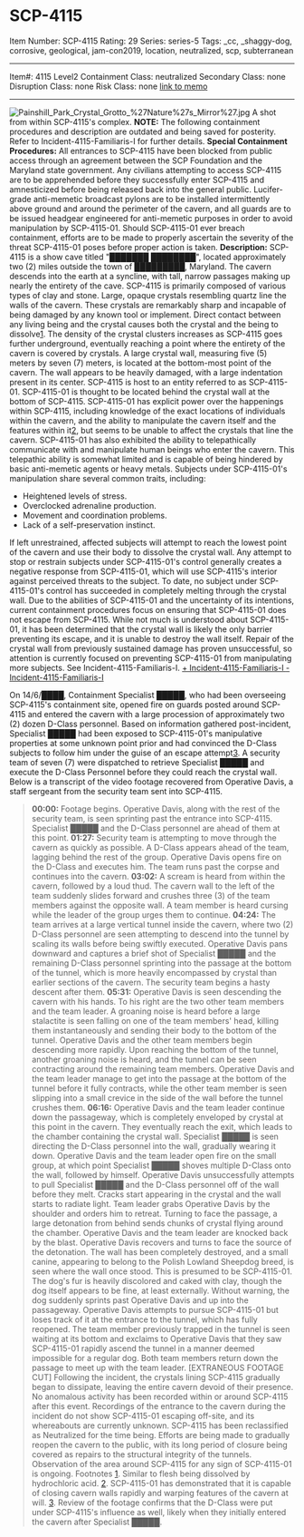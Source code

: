 # SCP-4115
Item Number: SCP-4115
Rating: 29
Series: series-5
Tags: _cc, _shaggy-dog, corrosive, geological, jam-con2019, location, neutralized, scp, subterranean

---

Item#: 4115
Level2
Containment Class:
neutralized
Secondary Class:
none
Disruption Class:
none
Risk Class:
none
[link to memo](/classification-committee-memo)  

* * *
![Painshill_Park_Crystal_Grotto_%27Nature%27s_Mirror%27.jpg](https://upload.wikimedia.org/wikipedia/commons/d/d5/Painshill_Park_Crystal_Grotto_%27Nature%27s_Mirror%27.jpg)
A shot from within SCP-4115's complex.
**NOTE:** The following containment procedures and description are outdated and being saved for posterity. Refer to Incident-4115-Familiaris-I for further details.
**Special Containment Procedures:** All entrances to SCP-4115 have been blocked from public access through an agreement between the SCP Foundation and the Maryland state government. Any civilians attempting to access SCP-4115 are to be apprehended before they successfully enter SCP-4115 and amnesticized before being released back into the general public. Lucifer-grade anti-memetic broadcast pylons are to be installed intermittently above ground and around the perimeter of the cavern, and all guards are to be issued headgear engineered for anti-memetic purposes in order to avoid manipulation by SCP-4115-01. Should SCP-4115-01 ever breach containment, efforts are to be made to properly ascertain the severity of the threat SCP-4115-01 poses before proper action is taken.
**Description:** SCP-4115 is a show cave titled "███████ ████████", located approximately two (2) miles outside the town of █████████, Maryland. The cavern descends into the earth at a syncline, with tall, narrow passages making up nearly the entirety of the cave. SCP-4115 is primarily composed of various types of clay and stone. Large, opaque crystals resembling quartz line the walls of the cavern. These crystals are remarkably sharp and incapable of being damaged by any known tool or implement. Direct contact between any living being and the crystal causes both the crystal and the being to dissolve[1](javascript:;). The density of the crystal clusters increases as SCP-4115 goes further underground, eventually reaching a point where the entirety of the cavern is covered by crystals. A large crystal wall, measuring five (5) meters by seven (7) meters, is located at the bottom-most point of the cavern. The wall appears to be heavily damaged, with a large indentation present in its center.
SCP-4115 is host to an entity referred to as SCP-4115-01. SCP-4115-01 is thought to be located behind the crystal wall at the bottom of SCP-4115. SCP-4115-01 has explicit power over the happenings within SCP-4115, including knowledge of the exact locations of individuals within the cavern, and the ability to manipulate the cavern itself and the features within it[2](javascript:;), but seems to be unable to affect the crystals that line the cavern. SCP-4115-01 has also exhibited the ability to telepathically communicate with and manipulate human beings who enter the cavern. This telepathic ability is somewhat limited and is capable of being hindered by basic anti-memetic agents or heavy metals. Subjects under SCP-4115-01's manipulation share several common traits, including:
  * Heightened levels of stress.
  * Overclocked adrenaline production.
  * Movement and coordination problems.
  * Lack of a self-preservation instinct.

If left unrestrained, affected subjects will attempt to reach the lowest point of the cavern and use their body to dissolve the crystal wall. Any attempt to stop or restrain subjects under SCP-4115-01's control generally creates a negative response from SCP-4115-01, which will use SCP-4115's interior against perceived threats to the subject. To date, no subject under SCP-4115-01's control has succeeded in completely melting through the crystal wall.
Due to the abilities of SCP-4115-01 and the uncertainty of its intentions, current containment procedures focus on ensuring that SCP-4115-01 does not escape from SCP-4115. While not much is understood about SCP-4115-01, it has been determined that the crystal wall is likely the only barrier preventing its escape, and it is unable to destroy the wall itself. Repair of the crystal wall from previously sustained damage has proven unsuccessful, so attention is currently focused on preventing SCP-4115-01 from manipulating more subjects. See Incident-4115-Familiaris-I.
[\+ Incident-4115-Familiaris-I ](javascript:;)
[\- Incident-4115-Familiaris-I ](javascript:;)
  
On 14/6/████, Containment Specialist █████, who had been overseeing SCP-4115's containment site, opened fire on guards posted around SCP-4115 and entered the cavern with a large procession of approximately two (2) dozen D-Class personnel. Based on information gathered post-incident, Specialist █████ had been exposed to SCP-4115-01's manipulative properties at some unknown point prior and had convinced the D-Class subjects to follow him under the guise of an escape attempt[3](javascript:;). A security team of seven (7) were dispatched to retrieve Specialist █████ and execute the D-Class Personnel before they could reach the crystal wall. Below is a transcript of the video footage recovered from Operative Davis, a staff sergeant from the security team sent into SCP-4115.
> **00:00:** Footage begins. Operative Davis, along with the rest of the security team, is seen sprinting past the entrance into SCP-4115. Specialist █████ and the D-Class personnel are ahead of them at this point.
> **01:27:** Security team is attempting to move through the cavern as quickly as possible. A D-Class appears ahead of the team, lagging behind the rest of the group. Operative Davis opens fire on the D-Class and executes him. The team runs past the corpse and continues into the cavern.
> **03:02:** A scream is heard from within the cavern, followed by a loud thud. The cavern wall to the left of the team suddenly slides forward and crushes three (3) of the team members against the opposite wall. A team member is heard cursing while the leader of the group urges them to continue.
> **04:24:** The team arrives at a large vertical tunnel inside the cavern, where two (2) D-Class personnel are seen attempting to descend into the tunnel by scaling its walls before being swiftly executed. Operative Davis pans downward and captures a brief shot of Specialist █████ and the remaining D-Class personnel sprinting into the passage at the bottom of the tunnel, which is more heavily encompassed by crystal than earlier sections of the cavern. The security team begins a hasty descent after them.
> **05:31:** Operative Davis is seen descending the cavern with his hands. To his right are the two other team members and the team leader. A groaning noise is heard before a large stalactite is seen falling on one of the team members' head, killing them instantaneously and sending their body to the bottom of the tunnel. Operative Davis and the other team members begin descending more rapidly. Upon reaching the bottom of the tunnel, another groaning noise is heard, and the tunnel can be seen contracting around the remaining team members. Operative Davis and the team leader manage to get into the passage at the bottom of the tunnel before it fully contracts, while the other team member is seen slipping into a small crevice in the side of the wall before the tunnel crushes them.
> **06:16:** Operative Davis and the team leader continue down the passageway, which is completely enveloped by crystal at this point in the cavern. They eventually reach the exit, which leads to the chamber containing the crystal wall. Specialist █████ is seen directing the D-Class personnel into the wall, gradually wearing it down. Operative Davis and the team leader open fire on the small group, at which point Specialist █████ shoves multiple D-Class onto the wall, followed by himself. Operative Davis unsuccessfully attempts to pull Specialist █████ and the D-Class personnel off of the wall before they melt. Cracks start appearing in the crystal and the wall starts to radiate light. Team leader grabs Operative Davis by the shoulder and orders him to retreat. Turning to face the passage, a large detonation from behind sends chunks of crystal flying around the chamber. Operative Davis and the team leader are knocked back by the blast. Operative Davis recovers and turns to face the source of the detonation. The wall has been completely destroyed, and a small canine, appearing to belong to the Polish Lowland Sheepdog breed, is seen where the wall once stood. This is presumed to be SCP-4115-01. The dog's fur is heavily discolored and caked with clay, though the dog itself appears to be fine, at least externally. Without warning, the dog suddenly sprints past Operative Davis and up into the passageway. Operative Davis attempts to pursue SCP-4115-01 but loses track of it at the entrance to the tunnel, which has fully reopened. The team member previously trapped in the tunnel is seen waiting at its bottom and exclaims to Operative Davis that they saw SCP-4115-01 rapidly ascend the tunnel in a manner deemed impossible for a regular dog. Both team members return down the passage to meet up with the team leader.
> [EXTRANEOUS FOOTAGE CUT]
Following the incident, the crystals lining SCP-4115 gradually began to dissipate, leaving the entire cavern devoid of their presence. No anomalous activity has been recorded within or around SCP-4115 after this event. Recordings of the entrance to the cavern during the incident do not show SCP-4115-01 escaping off-site, and its whereabouts are currently unknown. SCP-4115 has been reclassified as Neutralized for the time being. Efforts are being made to gradually reopen the cavern to the public, with its long period of closure being covered as repairs to the structural integrity of the tunnels. Observation of the area around SCP-4115 for any sign of SCP-4115-01 is ongoing.
Footnotes
[1](javascript:;). Similar to flesh being dissolved by hydrochloric acid.
[2](javascript:;). SCP-4115-01 has demonstrated that it is capable of closing cavern walls rapidly and warping features of the cavern at will.
[3](javascript:;). Review of the footage confirms that the D-Class were put under SCP-4115's influence as well, likely when they initially entered the cavern after Specialist █████.